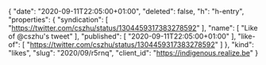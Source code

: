 {
  "date": "2020-09-11T22:05:00+01:00",
  "deleted": false,
  "h": "h-entry",
  "properties": {
    "syndication": [
      "https://twitter.com/cszhu/status/1304459317383278592"
    ],
    "name": [
      "Like of @cszhu's tweet"
    ],
    "published": [
      "2020-09-11T22:05:00+01:00"
    ],
    "like-of": [
      "https://twitter.com/cszhu/status/1304459317383278592"
    ]
  },
  "kind": "likes",
  "slug": "2020/09/r5rnq",
  "client_id": "https://indigenous.realize.be"
}
